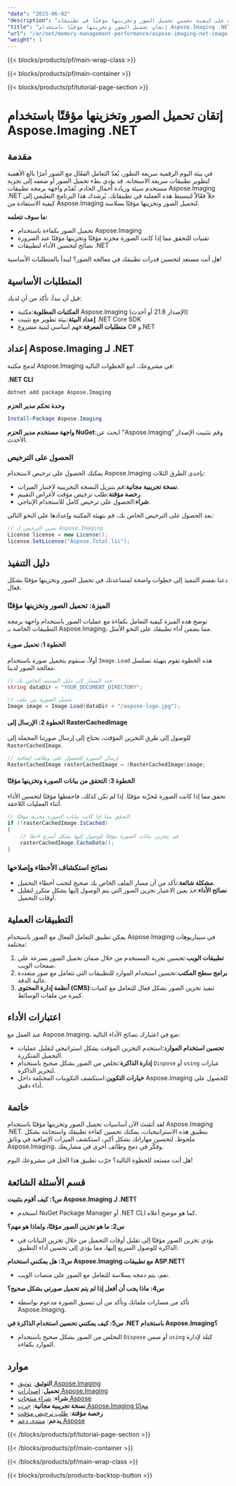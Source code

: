 ```yaml
---
"date": "2025-06-02"
"description": "تعرّف على كيفية تحسين تحميل الصور وتخزينها مؤقتًا في تطبيقات .NET باستخدام Aspose.Imaging. حسّن الأداء، وقلل أوقات التحميل، وحسّن تجربة المستخدم."
"title": "إتقان تحميل الصور وتخزينها مؤقتًا باستخدام Aspose.Imaging .NET لتحسين الأداء"
"url": "/ar/net/memory-management-performance/aspose-imaging-net-image-loading-caching/"
"weight": 1
---
```


{{< blocks/products/pf/main-wrap-class >}}

{{< blocks/products/pf/main-container >}}

{{< blocks/products/pf/tutorial-page-section >}}
# إتقان تحميل الصور وتخزينها مؤقتًا باستخدام Aspose.Imaging .NET

## مقدمة
في بيئة اليوم الرقمية سريعة التطور، يُعدّ التعامل الفعّال مع الصور أمرًا بالغ الأهمية لتطوير تطبيقات سريعة الاستجابة. قد يؤدي بطء تحميل الصور أو ضعفه إلى تجربة مستخدم سيئة وزيادة أحمال الخادم. تُقدّم واجهة برمجة تطبيقات Aspose.Imaging .NET حلاً فعّالاً لتبسيط هذه العملية في تطبيقاتك. يُرشدك هذا البرنامج التعليمي إلى كيفية الاستفادة من Aspose.Imaging لتحميل الصور وتخزينها مؤقتًا بسلاسة.

**ما سوف تتعلمه:**
- تحميل الصور بكفاءة باستخدام Aspose.Imaging
- تقنيات للتحقق مما إذا كانت الصورة مخزنة مؤقتًا وتخزينها مؤقتًا عند الضرورة
- نصائح لتحسين الأداء لتطبيقات .NET

هل أنت مستعد لتحسين قدرات تطبيقك في معالجة الصور؟ لنبدأ بالمتطلبات الأساسية!

## المتطلبات الأساسية
قبل أن نبدأ، تأكد من أن لديك:
- **المكتبات المطلوبة**:مكتبة Aspose.Imaging (الإصدار 21.8 أو أحدث)
- **إعداد البيئة**:بيئة تطوير مع تثبيت .NET Core SDK
- **متطلبات المعرفة**:فهم أساسي لبنية مشروع C# و.NET

## إعداد Aspose.Imaging لـ .NET
لدمج مكتبة Aspose.Imaging في مشروعك، اتبع الخطوات التالية:

**.NET CLI**
```bash
dotnet add package Aspose.Imaging
```

**وحدة تحكم مدير الحزم**
```powershell
Install-Package Aspose.Imaging
```

**واجهة مستخدم مدير الحزم NuGet**:ابحث عن "Aspose.Imaging" وقم بتثبيت الإصدار الأحدث.

### الحصول على الترخيص
يمكنك الحصول على ترخيص لاستخدام Aspose.Imaging بإحدى الطرق الثلاث:
- **نسخة تجريبية مجانية**:قم بتنزيل النسخة التجريبية لاختبار الميزات.
- **رخصة مؤقتة**:طلب ترخيص مؤقت لأغراض التقييم.
- **شراء**:الحصول على ترخيص كامل للاستخدام الإنتاجي.

بعد الحصول على الترخيص الخاص بك، قم بتهيئة المكتبة وإعدادها على النحو التالي:

```csharp
// تعيين الترخيص لـ Aspose.Imaging
License license = new License();
license.SetLicense("Aspose.Total.lic");
```

## دليل التنفيذ
دعنا نقسم التنفيذ إلى خطوات واضحة لمساعدتك في تحميل الصور وتخزينها مؤقتًا بشكل فعال.

### الميزة: تحميل الصور وتخزينها مؤقتًا
توضح هذه الميزة كيفية التعامل بكفاءة مع عمليات الصور باستخدام واجهة برمجة التطبيقات الخاصة بـ Aspose.Imaging، مما يضمن أداء تطبيقك على النحو الأمثل.

#### الخطوة 1: تحميل صورة
أولاً، سنقوم بتحميل صورة باستخدام `Image.Load` هذه الخطوة تقوم بتهيئة تسلسل معالجة الصور لدينا.

```csharp
// حدد المسار إلى دليل المستند الخاص بك
string dataDir = "YOUR_DOCUMENT_DIRECTORY";

// تحميل الصورة من ملف
Image image = Image.Load(dataDir + "/aspose-logo.jpg");
```

#### الخطوة 2: الإرسال إلى RasterCachedImage
للوصول إلى طرق التخزين المؤقت، نحتاج إلى إرسال صورتنا المحملة إلى `RasterCachedImage`.

```csharp
// إرسال الصورة للحصول على وظائف إضافية
RasterCachedImage rasterCachedImage = (RasterCachedImage)image;
```

#### الخطوة 3: التحقق من بيانات الصورة وتخزينها مؤقتًا
تحقق مما إذا كانت الصورة مُخزّنة مؤقتًا. إذا لم تكن كذلك، فاحفظها مؤقتًا لتحسين الأداء أثناء العمليات اللاحقة.

```csharp
// التحقق مما إذا كانت بيانات الصورة مخزنة مؤقتًا
if (!rasterCachedImage.IsCached)
{
    // قم بتخزين بيانات الصورة مؤقتًا للوصول إليها بشكل أسرع لاحقًا
    rasterCachedImage.CacheData();
}
```

### نصائح استكشاف الأخطاء وإصلاحها
- **مشكلة شائعة**:تأكد من أن مسار الملف الخاص بك صحيح لتجنب أخطاء التحميل.
- **نصائح الأداء**:خذ بعين الاعتبار تخزين الصور التي يتم الوصول إليها بشكل متكرر لتقليل أوقات التحميل.

## التطبيقات العملية
يمكن تطبيق التعامل الفعال مع الصور باستخدام Aspose.Imaging في سيناريوهات مختلفة:
1. **تطبيقات الويب**:تحسين تجربة المستخدم من خلال ضمان تحميل الصور بسرعة على صفحات الويب.
2. **برامج سطح المكتب**:تحسين استخدام الموارد للتطبيقات التي تتعامل مع صور متعددة عالية الدقة.
3. **أنظمة إدارة المحتوى (CMS)**:تنفيذ تخزين الصور بشكل فعال للتعامل مع كميات كبيرة من ملفات الوسائط.

## اعتبارات الأداء
عند العمل مع Aspose.Imaging، ضع في اعتبارك نصائح الأداء التالية:
- **تحسين استخدام الموارد**:استخدم التخزين المؤقت بشكل استراتيجي لتقليل عمليات التحميل المتكررة.
- **إدارة الذاكرة**:تخلص من الصور بشكل صحيح باستخدام `Dispose` أو `using` عبارات لتحرير الذاكرة.
- **خيارات التكوين**:استكشف التكوينات المختلفة داخل Aspose.Imaging للحصول على أداء دقيق.

## خاتمة
لقد أتقنتَ الآن أساسيات تحميل الصور وتخزينها مؤقتًا باستخدام Aspose.Imaging .NET. بتطبيق هذه الاستراتيجيات، يمكنك تحسين كفاءة تطبيقك واستجابته بشكل ملحوظ. لتحسين مهاراتك بشكل أكبر، استكشف الميزات الإضافية في وثائق Aspose.Imaging، وفكّر في دمج وظائف أخرى في مشاريعك.

هل أنت مستعد للخطوة التالية؟ جرّب تطبيق هذا الحل في مشروعك اليوم!

## قسم الأسئلة الشائعة
**س1: كيف أقوم بتثبيت Aspose.Imaging لـ .NET؟**
- استخدم NuGet Package Manager أو .NET CLI كما هو موضح أعلاه.

**س2: ما هو تخزين الصور مؤقتًا، ولماذا هو مهم؟**
- يؤدي تخزين الصور مؤقتًا إلى تقليل أوقات التحميل من خلال تخزين البيانات في الذاكرة للوصول السريع إليها، مما يؤدي إلى تحسين أداء التطبيق.

**س3: هل يمكنني استخدام Aspose.Imaging مع تطبيقات ASP.NET؟**
- نعم، يتم دمجه بسلاسة للتعامل مع الصور على منصات الويب.

**س4: ماذا يجب أن أفعل إذا لم يتم تحميل صورتي بشكل صحيح؟**
- تأكد من مسارات ملفاتك وتأكد من أن تنسيق الصورة مدعوم بواسطة Aspose.Imaging.

**س5: كيف يمكنني تحسين استخدام الذاكرة في .NET باستخدام Aspose.Imaging؟**
- التخلص من الصور بشكل صحيح باستخدام `Dispose` أو ضمن `using` كتلة لإدارة الموارد بكفاءة.

## موارد
- **التوثيق**: [توثيق Aspose.Imaging](https://reference.aspose.com/imaging/net/)
- **تحميل**: [إصدارات Aspose.Imaging](https://releases.aspose.com/imaging/net/)
- **شراء**: [شراء منتجات Aspose](https://purchase.aspose.com/buy)
- **نسخة تجريبية مجانية**: [جرب Aspose.Imaging مجانًا](https://releases.aspose.com/imaging/net/)
- **رخصة مؤقتة**: [طلب ترخيص مؤقت](https://purchase.aspose.com/temporary-license/)
- **يدعم**: [منتدى دعم Aspose](https://forum.aspose.com/c/imaging/10)

{{< /blocks/products/pf/tutorial-page-section >}}

{{< /blocks/products/pf/main-container >}}

{{< /blocks/products/pf/main-wrap-class >}}

{{< blocks/products/products-backtop-button >}}